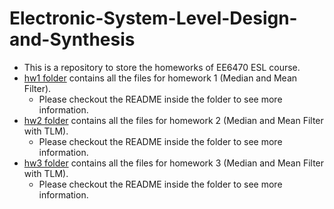# Electronic-System-Level-Design-and-Synthesis
- This is a repository to store the homeworks of EE6470 ESL course.
- [hw1 folder](https://github.com/PaulWang0513/Electronic-System-Level-Design-and-Synthesis/tree/main/hw1) contains all the files for homework 1 (Median and Mean Filter).
  - Please checkout the README inside the folder to see more information.
- [hw2 folder](https://github.com/PaulWang0513/Electronic-System-Level-Design-and-Synthesis/tree/main/hw2) contains all the files for homework 2 (Median and Mean Filter with TLM).
  - Please checkout the README inside the folder to see more information.
- [hw3 folder](https://github.com/PaulWang0513/Electronic-System-Level-Design-and-Synthesis/tree/main/hw3) contains all the files for homework 3 (Median and Mean Filter with TLM).
  - Please checkout the README inside the folder to see more information.
